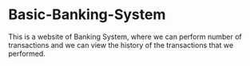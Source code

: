 # Basic-Banking-System
This is a website of Banking System, where we can perform number of transactions and we can view the history of the transactions that we performed.
